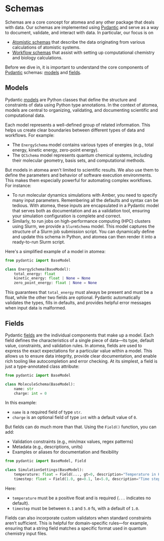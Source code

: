 # Schemas

Schemas are a core concept for atomea and any other package that deals with data.
Our schemas are implemented using [Pydantic][pydantic] and serve as a way to document, validate, and interact with data.
In particular, our focus is on

-   [Atomistic schemas](./atomistic) that describe the data originating from various calculations of atomistic systems.
-   [Workflow schemas](./workflow) that assist with setting up computational chemistry and biology calculations.

Before we dive in, it is important to understand the core components of [Pydantic][pydantic] schemas: [models][pydantic-models] and [fields][pydantic-fields].

## Models

Pydantic [models][pydantic-models] are Python classes that define the structure and constraints of data using Python type annotations.
In the context of atomea, models are central to organizing, validating, and documenting scientific and computational data.

Each model represents a well-defined group of related information.
This helps us create clear boundaries between different types of data and workflows.
For example:

-   The `EnergySchema` model contains various types of energies (e.g., total energy, kinetic energy, zero-point energy).
-   The `QCSchema` model represents quantum chemical systems, including their molecular geometry, basis sets, and computational methods.

But models in atomea aren't limited to scientific results.
We also use them to define the parameters and behavior of software execution environments.
This makes them especially powerful for automating complex workflows.
For instance:

-   To run molecular dynamics simulations with Amber, you need to specify many input parameters.
    Remembering all the defaults and syntax can be tedious.
    With atomea, these inputs are encapsulated in a Pydantic model that serves both as documentation and as a validation tool, ensuring your simulation configuration is complete and correct.
-   Similarly, to run jobs on high-performance computing (HPC) clusters using Slurm, we provide a `SlurmSchema` model.
    This model captures the structure of a Slurm job submission script.
    You can dynamically define and update this schema in Python, and atomea can then render it into a ready-to-run Slurm script.

Here's a simplified example of a model in atomea:

```python
from pydantic import BaseModel

class EnergySchema(BaseModel):
    total_energy: float
    kinetic_energy: float | None = None
    zero_point_energy: float | None = None
```

This guarantees that `total_energy` must always be present and must be a float, while the other two fields are optional. Pydantic automatically validates the types, fills in defaults, and provides helpful error messages when input data is malformed.

## Fields

Pydantic [fields][pydantic-fields] are the individual components that make up a model.
Each field defines the characteristics of a single piece of data—its type, default value, constraints, and validation rules.
In atomea, fields are used to express the exact expectations for a particular value within a model.
This allows us to ensure data integrity, provide clear documentation, and enable rich tooling like autocompletion and error checking.
At its simplest, a field is just a type-annotated class attribute:

```python
from pydantic import BaseModel

class MoleculeSchema(BaseModel):
    name: str
    charge: int = 0
```

In this example:

-   `name` is a required field of type `str`.
-   `charge` is an optional field of type `int` with a default value of `0`.

But fields can do much more than that. Using the `Field()` function, you can add:

-   Validation constraints (e.g., min/max values, regex patterns)
-   Metadata (e.g., descriptions, units)
-   Examples or aliases for documentation and flexibility

```python
from pydantic import BaseModel, Field

class SimulationSettings(BaseModel):
    temperature: float = Field(..., gt=0, description="Temperature in Kelvin")
    timestep: float = Field(1.0, ge=0.1, le=5.0, description="Time step in femtoseconds")
```

Here:

-  `temperature` must be a positive float and is required (`...` indicates no default).
-  `timestep` must be between `0.1` and `5.0` fs, with a default of `1.0`.

Fields can also incorporate custom validators when standard constraints aren’t sufficient.
This is helpful for domain-specific rules—for example, ensuring that a string field matches a specific format used in quantum chemistry input files.

<!-- REFERENCES -->

[pydantic]: https://docs.pydantic.dev/latest/
[pydantic-models]: https://docs.pydantic.dev/latest/concepts/models/
[pydantic-fields]: https://docs.pydantic.dev/latest/concepts/fields/
